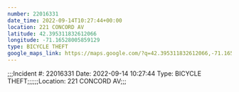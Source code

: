 ```yaml
---
number: 22016331
date_time: 2022-09-14T10:27:44+00:00
location: 221 CONCORD AV
latitude: 42.395311832612066
longitude: -71.16528005859129
type: BICYCLE THEFT
google_maps_link: https://maps.google.com/?q=42.395311832612066,-71.16528005859129
---
```


;;;Incident #: 22016331  Date: 2022-09-14 10:27:44   Type: BICYCLE THEFT;;;;;;Location: 221 CONCORD AV;;;
